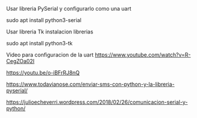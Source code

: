 Usar libreria PySerial y configurarlo como una uart

sudo apt install python3-serial

Usar libreria Tk instalacion librerias

sudo apt install python3-tk

Video para configuracion de la uart 
https://www.youtube.com/watch?v=R-CegZOa02I

https://youtu.be/o-iBFrRJ8nQ

https://www.todavianose.com/enviar-sms-con-python-y-la-libreria-pyserial/

https://julioecheverri.wordpress.com/2018/02/26/comunicacion-serial-y-python/